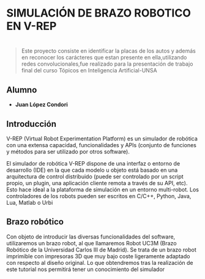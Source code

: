 # SIMULACIÓN DE BRAZO ROBOTICO EN V-REP
# 
> Este proyecto consiste en identificar la placas de los autos y además en reconocer los carácteres que estan presente en ella,utilizando 
redes convolucionales,fue realizado para la presentación de trabajo final del curso Tópicos en Inteligencia Artificial-UNSA



## Alumno
* **Juan López Condori**


## Introducción
V-REP (Virtual Robot Experimentation Platform) es un simulador de robótica con una extensa capacidad, funcionalidades y APIs (conjunto de funciones y métodos para ser utilizado por otros software).

El simulador de robótica V-REP dispone de una interfaz o entorno de desarrollo (IDE) en la que cada modelo u objeto está basado en una arquitectura de control distribuido (puede ser controlado por un script propio, un plugin, una aplicación cliente remota a través de su API, etc). Esto hace ideal a la plataforma de simulación en un entorno multi-robot. Los controladores de los robots pueden ser escritos en C/C++, Python, Java, Lua, Matlab o Urbi
## Brazo robótico

Con objeto de introducir las diversas funcionalidades del software, utilizaremos un brazo robot, al que llamaremos Robot UC3M (Brazo Robótico de la Universidad Carlos III de Madrid). Se trata de un brazo robot imprimible con impresoras 3D que muy bajo coste ligeramente adaptado con respecto al diseño original. Lo que obtendremos tras la realización de este tutorial nos permitirá tener un conocimiento del simulador
